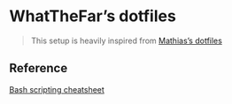 # WhatTheFar’s dotfiles

> This setup is heavily inspired from [Mathias’s dotfiles](https://github.com/mathiasbynens/dotfiles)

## Reference

[Bash scripting cheatsheet](https://devhints.io/bash)
